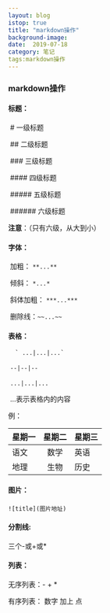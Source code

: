 ```yaml
---
layout: blog
istop: true
title: "markdown操作"
background-image: 
date:  2019-07-18
category: 笔记
tags:markdown操作
---
```

### markdown操作

#### 标题：

​			# 一级标题

​			## 二级标题

​			### 三级标题

​			#### 四级标题

​			##### 五级标题

​			###### 六级标题

**注意**：（只有六级，从大到小）

#### 字体：

​		加粗： `**...**`

​		倾斜： `*...*`

​		斜体加粗： `***...***`

​		删除线：`~~...~~`

#### 表格：

 	  ` ...|...|...`

​		`--|--|--`

​		`...|...|...`

​		...表示表格内的内容

例：


星期一|星期二|星期三
--|:--:|:--
语文|数学|英语
地理|生物|历史

#### 图片：

`![title](图片地址)`

#### 分割线:

 三个-或+或*

#### 列表：

 无序列表：-  +  *

 有序列表： 数字 加上 点
